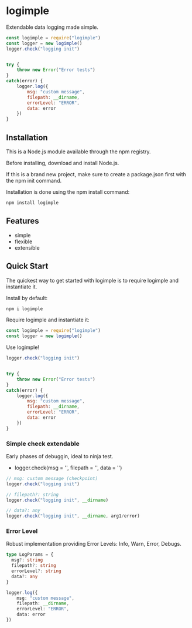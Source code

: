 # logimple

Extendable data logging made simple.

```js
const logimple = require("logimple")
const logger = new logimple()
logger.check("logging init")


try {
    throw new Error("Error tests")
}
catch(error) {
    logger.log({
        msg: "custom message",
        filepath: __dirname,
        errorLevel: "ERROR",
        data: error
    })
}
```

## Installation

This is a Node.js module available through the npm registry.

Before installing, download and install Node.js.

If this is a brand new project, make sure to create a package.json first with the npm init command.

Installation is done using the npm install command:

```sh
npm install logimple
```

## Features

* simple
* flexible
* extensible


## Quick Start 

The quickest way to get started with logimple is to require logimple and instantiate it.

Install by default:

```sh
npm i logimple
```

Require logimple and instantiate it:

```js
const logimple = require("logimple")
const logger = new logimple()
```

Use logimple!

```js
logger.check("logging init")


try {
    throw new Error("Error tests")
}
catch(error) {
    logger.log({
        msg: "custom message",
        filepath: __dirname,
        errorLevel: "ERROR",
        data: error
    })
}
```

### Simple check extendable

Early phases of debuggin, ideal to ninja test.

* logger.check(msg = '', filepath = '', data = '')

```js
// msg: custom message (checkpoint)
logger.check("logging init")

// filepath?: string
logger.check("logging init", __dirname)

// data?: any
logger.check("logging init", __dirname, arg1/error)
```

### Error Level

Robust implementation providing Error Levels: Info, Warn, Error, Debugs.

```ts
type LogParams = {
  msg?: string
  filepath?: string
  errorLevel?: string
  data?: any
}

logger.log({
    msg: "custom message",
    filepath: __dirname,
    errorLevel: "ERROR",
    data: error
})
```








